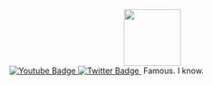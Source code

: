 
<div id="header" align="center">
  <img src="https://cdn.discordapp.com/attachments/807029522976604181/915597803244359700/PhotonLogo.png" width="100"/>
</div>
 <a href="https://www.youtube.com/channel/UCr4FzRmGjrHXwC-czNDDQcA">
    <img src="https://img.shields.io/badge/YouTube-red?style=for-the-badge&logo=youtube&logoColor=white" alt="Youtube Badge"/>
  </a>
  <a href="https://twitter.com/photonmastr">
    <img src="https://img.shields.io/badge/Twitter-blue?style=for-the-badge&logo=twitter&logoColor=white" alt="Twitter Badge"/>
  </a>
</div>
<img src="https://komarev.com/ghpvc/?username=photonmastr&style=flat-square&color=blue" alt=""/>
Famous. I know.



